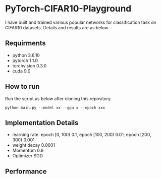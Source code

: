 # PyTorch-CIFAR10-Playground

I have built and trained various popular networks for classification task on CIFAR10 datasets. Details and results are as below.  

## Requirments  

* python 3.6.10  
* pytorch 1.1.0  
* torchvision 0.3.0  
* cuda 9.0  

## How to run  

Run the script as below after cloning this repository.  

`python main.py --model xx --gpu x --epoch xxx`  

## Implementation Details  

* learning rate: epoch \[0, 100) 0.1, epoch \[100, 200) 0.01, epoch \[200, 300) 0.001  
* weight decay 0.0001  
* Momentum 0.9  
* Optimizer SGD  

## Performance  

